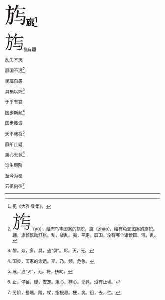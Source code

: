    

# ![](/木心全集（典藏套装十六册）/images/00108.jpeg)旐[^1]

![](/木心全集（典藏套装十六册）/images/00104.jpeg)旐有翩

乱生不夷

靡国不泯[^2]

民靡自愚

具祸以烬[^3]

于乎有哀

国步斯频[^4]

国步蔑资

天不我将[^5]

靡所止疑

秉心无竞[^6]

谁生厉阶

至今为梗

云徂何往[^7]

* * *

[^1]: 见《大雅·桑柔》。
[^2]: ![](/木心全集（典藏套装十六册）/images/00104.jpeg)（yú），绘有鸟隼图案的旗帜。旐（zhào），绘有龟蛇图案的旗帜。翩，旗帜飘动舒张。乱，战乱。夷，平定。靡国，没有哪个诸侯国。泯，乱。
[^3]: 黎，众，多。具，通“俱”。烬，灭，死。
[^4]: 国步，国家的命运。斯，乃。频，危急。
[^5]: 蔑，通“灭”，无。将，扶助。
[^6]: 止，停留。疑，安定。秉心，存心。无竞，没有止境。
[^7]: 厉阶，祸端。阶，梯，指根源。梗，病。徂，去，往。